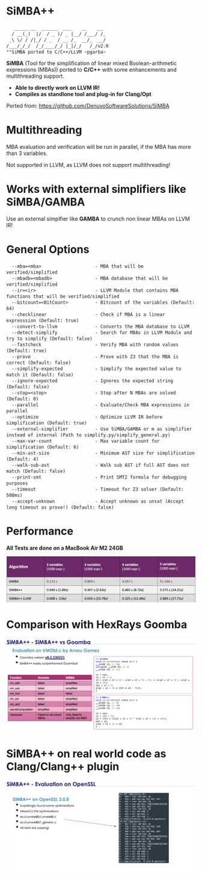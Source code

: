 # SiMBA++

```
   _____ __  ______  ___    __    __
  / __(_)  |/  / _ )/ _ |__/ /___/ /_
 _\ \/ / /|_/ / _  / __ /_  __/_  __/
/___/_/_/  /_/____/_/ |_|/_/   /_/v2.0
°°SiMBA ported to C/C++/LLVM ~pgarba~
```

**SiMBA** (Tool for the simplification of linear mixed Boolean-arithmetic expressions (MBAs)) ported to **C/C++** with some enhancements and multithreading support. 

* **Able to directly work on LLVM IR!**
* **Compiles as standlone tool and plug-in for Clang/Opt**


Ported from:
https://github.com/DenuvoSoftwareSolutions/SiMBA

# Multithreading

MBA evaluation and verification will be run in parallel, if the MBA has more than 3 variables.

Not supported in LLVM, as LLVM does not support multithreading!

# Works with external simplifiers like SiMBA/GAMBA

Use an external simplfier like **GAMBA** to crunch non linear MBAs on LLVM IR!

# General Options

```
  --mba=<mba>                    - MBA that will be verified/simplified
  --mbadb=<mbadb>                - MBA database that will be verified/simplified
  --ir=<ir>                      - LLVM Module that contains MBA functions that will be verified/simplified
  --bitcount=<BitCount>          - Bitcount of the variables (Default: 64)
  --checklinear                  - Check if MBA is a linear expresssion (Default: true)
  --convert-to-llvm              - Converts the MBA database to LLVM
  --detect-simplify              - Search for MBAs in LLVM Module and try to simplify (Default: false)
  --fastcheck                    - Verify MBA with random values (Default: true)
  --prove                        - Prove with Z3 that the MBA is correct (Default: false)
  --simplify-expected            - Simplify the expected value to match it (Default: false)
  --ignore-expected              - Ignores the expected string (Default: false)
  --stop=<stop>                  - Stop after N MBAs are solved (Default: 0)
  --parallel                     - Evaluate/Check MBA expressions in parallel
  --optimize                     - Optimize LLVM IR before simplification (Default: true)
  --external-simplifier          - Use SiMBA/GAMBA or m as simplifier instead of internal (Path to simplify.py/simplify_general.py)
  --max-var-count                - Max variable count for simplification (Default: 6)
  --min-ast-size                 - Minimum AST size for simplification (Default: 4)
  --walk-sub-ast                 - Walk sub AST if full AST does not match (Default: false)
  --print-smt                    - Print SMT2 formula for debugging purposes
  --timeout                      - Timeout for Z3 solver (Default: 500ms)
  --accept-unknown               - Accept unknown as unsat (Accept long timeout as prove!) (Default: false)

```


# Performance

**All Tests are done on a MacBook Air M2 24GB**

![Alt text](images/performance.png "SiMBA++/SiMBA performance comparison")

# Comparison with HexRays Goomba

![Alt text](images/goomba.png "SiMBA++ easily outperforms Goomba")


# SiMBA++ on real world code as Clang/Clang++ plugin

![Alt text](images/openssl.png "SiMBA++ is able to find missed optimization opportunities by LLVM")
